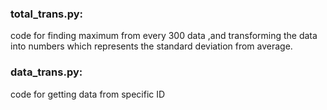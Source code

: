 ### total_trans.py:
  code for finding maximum from every 300 data ,and transforming the data into numbers which represents the standard deviation from average.
  
### data_trans.py:
  code for getting data from specific ID
  

